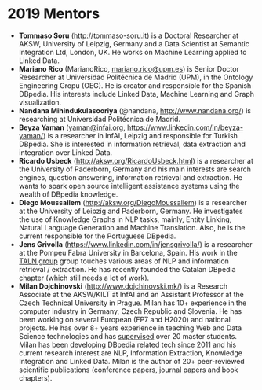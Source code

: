 # 2019 Mentors
 * **Tommaso Soru** (http://tommaso-soru.it) is a Doctoral Researcher at AKSW, University of Leipzig, Germany and a Data Scientist at Semantic Integration Ltd, London, UK. He works on Machine Learning applied to Linked Data.
 * **Mariano Rico** (MarianoRico, mariano.rico@upm.es) is Senior Doctor Researcher at Universidad Politécnica de Madrid (UPM), in the Ontology Engineering Gropu (OEG). He is creator and responsible for the Spanish DBpedia. His interests include Linked Data, Machine Learning and Graph visualization.
 * **Nandana Mihindukulasooriya** (@nandana, http://www.nandana.org/) is researching at Universidad Politécnica de Madrid.
 * **Beyza Yaman** (yaman@infai.org, https://www.linkedin.com/in/beyza-yaman/) is a researcher in InfAI, Leipzig and responsible for Turkish DBpedia. She is interested in information retrieval, data extraction and integration over Linked Data. 
 * **Ricardo Usbeck** (http://aksw.org/RicardoUsbeck.html) is a researcher at the University of Paderborn, Germany and his main interests are search engines, question answering, information retrieval and extraction. He wants to spark open source intelligent assistance systems using the wealth of DBpedia knowledge.
 * **Diego Moussallem** (http://aksw.org/DiegoMoussallem) is a researcher at the University of Leipzig and Paderborn, Germany. He investigates the use of Knowledge Graphs in NLP tasks, mainly, Entity Linking, Natural Language Generation and Machine Translation. Also, he is the current responsible for the Portuguese DBpedia.  
* **Jens Grivolla** (https://www.linkedin.com/in/jensgrivolla/) is a researcher at the Pompeu Fabra University in Barcelona, Spain. His work in the [TALN group](https://www.upf.edu/web/taln) group touches various areas of NLP and information retrieval / extraction. He has recently founded the Catalan DBpedia chapter (which still needs a lot of work).
* **Milan Dojchinovski** (http://www.dojchinovski.mk/) is a Research Associate at the AKSW/KILT at InfAI and an Assistant Professor at the Czech Technical University in Prague. Milan has 10+ experience in the computer industry in Germany, Czech
Republic and Slovenia. He has been working on several European (FP7 and H2020) and national projects. He has over 8+ years experience in teaching Web and Data Science technologies and has [supervised](http://www.dojchinovski.mk/research/supervision/) over 20 master students. Milan has been developing DBpedia related tech since 2011 and his current research interest are NLP, Information Extraction, Knowledge Integration and Linked Data. Milan is the author of 20+ peer-reviewed scientific publications (conference papers, journal papers and book chapters). 

